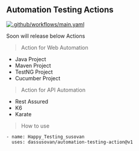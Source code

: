 ## Automation Testing Actions
[![.github/workflows/main.yaml](https://github.com/dassusovan/automation-testing-action/actions/workflows/main.yaml/badge.svg)](https://github.com/dassusovan/automation-testing-action/actions/workflows/main.yaml)

Soon will release below Actions

> Action for Web Automation 
 * Java Project
 * Maven Project
 * TestNG Project
 * Cucumber Project

> Action for API Automation
 * Rest Assured 
 * K6 
 * Karate 


> How to use
```
- name: Happy_Testing_susovan
  uses: dassusovan/automation-testing-action@v1
```
